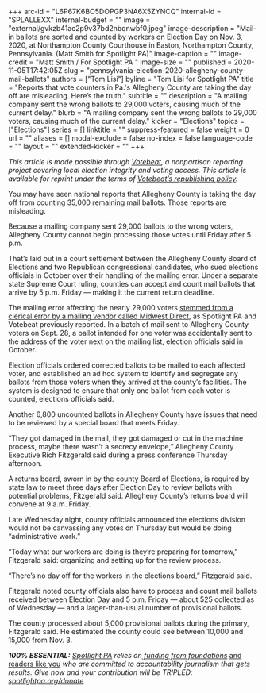 +++
arc-id = "L6P67K6BO5DOPGP3NA6X5ZYNCQ"
internal-id = "SPLALLEXX"
internal-budget = ""
image = "external/gvkzb41ac2p9v37bd2nbqnwbf0.jpeg"
image-description = "Mail-in ballots are sorted and counted by workers on Election Day on Nov. 3, 2020, at Northampton County Courthouse in Easton, Northampton County, Pennsylvania. (Matt Smith for Spotlight PA)"
image-caption = ""
image-credit = "Matt Smith / For Spotlight PA "
image-size = ""
published = 2020-11-05T17:42:05Z
slug = "pennsylvania-election-2020-allegheny-county-mail-ballots"
authors = ["Tom Lisi"]
byline = "Tom Lisi for Spotlight PA"
title = "Reports that vote counters in Pa.'s Allegheny County are taking the day off are misleading. Here’s the truth."
subtitle = ""
description = "A mailing company sent the wrong ballots to 29,000 voters, causing much of the current delay."
blurb = "A mailing company sent the wrong ballots to 29,000 voters, causing much of the current delay."
kicker = "Elections"
topics = ["Elections"]
series = []
linktitle = ""
suppress-featured = false
weight = 0
url = ""
aliases = []
modal-exclude = false
no-index = false
language-code = ""
layout = ""
extended-kicker = ""
+++

<i>This article is made possible through </i><a href="http://votebeat.org/"><i>Votebeat</i></a><i>, a nonpartisan reporting project covering local election integrity and voting access. This article is available for reprint under the terms of </i><a href="https://www.votebeat.org/pages/republishing"><i>Votebeat’s republishing policy</i></a><i>.</i>

You may have seen national reports that Allegheny County is taking the day off from counting 35,000 remaining mail ballots. Those reports are misleading.

Because a mailing company sent 29,000 ballots to the wrong voters, Allegheny County cannot begin processing those votes until Friday after 5 p.m.

That’s laid out in a court settlement between the Allegheny County Board of Elections and two Republican congressional candidates, who sued elections officials in October over their handling of the mailing error. Under a separate state Supreme Court ruling, counties can accept and count mail ballots that arrive by 5 p.m. Friday — making it the current return deadline.

<script src="https://www.spotlightpa.org/embed.js" async></script><div data-spl-embed-version="1" data-spl-src="https://www.spotlightpa.org/embeds/newsletter/"></div>

The mailing error affecting the nearly 29,000 voters <a href="https://www.spotlightpa.org/news/2020/11/pa-midwest-direct-allegheny-county-wrong-ballots/">stemmed from a clerical error by a mailing vendor called Midwest Direct</a>, as Spotlight PA and Votebeat previously reported. In a batch of mail sent to Allegheny County voters on Sept. 28, a ballot intended for one voter was accidentally sent to the address of the voter next on the mailing list, election officials said in October.

Election officials ordered corrected ballots to be mailed to each affected voter, and established an ad hoc system to identify and segregate any ballots from those voters when they arrived at the county’s facilities. The system is designed to ensure that only one ballot from each voter is counted, elections officials said.

Another 6,800 uncounted ballots in Allegheny County have issues that need to be reviewed by a special board that meets Friday.

“They got damaged in the mail, they got damaged or cut in the machine process, maybe there wasn’t a secrecy envelope,” Allegheny County Executive Rich Fitzgerald said during a press conference Thursday afternoon.

A returns board, sworn in by the county Board of Elections, is required by state law to meet three days after Election Day to review ballots with potential problems, Fitzgerald said. Allegheny County’s returns board will convene at 9 a.m. Friday.

Late Wednesday night, county officials announced the elections division would not be canvassing any votes on Thursday but would be doing “administrative work.”

<script src="https://www.spotlightpa.org/embed.js" async></script><div data-spl-embed-version="1" data-spl-src="https://www.spotlightpa.org/embeds/donate/?teaser_text=Spotlight%20PA%20provides%20essential%2C%20public-service%20journalism%20about%20Pennsylvania%20thank%20to%20readers%20like%20you.%20For%20a%20limited%20time%2C%20become%20a%20member%20and%20your%20contribution%20will%20be%20TRIPLED.&cta_text=YES%2C%20TRIPLE%20MY%20GIFT&eyebrow_text=BECOME%20A%20MEMBER"></div>


“Today what our workers are doing is they’re preparing for tomorrow,” Fitzgerald said: organizing and setting up for the review process.

“There’s no day off for the workers in the elections board,” Fitzgerald said.

Fitzgerald noted county officials also have to process and count mail ballots received between Election Day and 5 p.m. Friday — about 525 collected as of Wednesday — and a larger-than-usual number of provisional ballots.

The county processed about 5,000 provisional ballots during the primary, Fitzgerald said. He estimated the county could see between 10,000 and 15,000 from Nov. 3.

<i><b>100% ESSENTIAL:</b></i><i> </i><a href="https://www.spotlightpa.org/"><i>Spotlight PA</i></a><i> relies on</i><a href="https://www.spotlightpa.org/support"><i> funding from foundations</i></a><i> </i><a href="https://www.spotlightpa.org/support">and readers like you</a><i> who are committed to accountability journalism that gets results. Give now and your contribution will be TRIPLED: </i><a href="http://spotlightpa.org/donate"><i>spotlightpa.org/donate</i></a>
